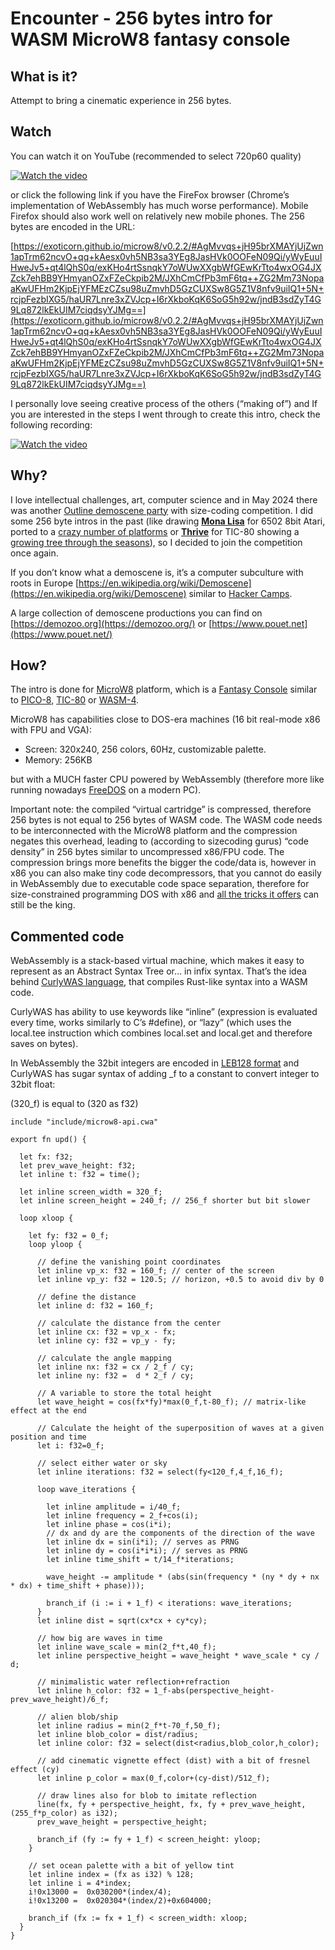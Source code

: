 # Encounter - 256 bytes intro for WASM MicroW8 fantasy console

## What is it?

Attempt to bring a cinematic experience in 256 bytes.

## Watch

You can watch it on YouTube (recommended to select 720p60 quality) 

[![Watch the video](https://img.youtube.com/vi/4QY9WqbS61g/maxresdefault.jpg)](https://www.youtube.com/watch?v=4QY9WqbS61g)

or click the following link if you have the FireFox browser (Chrome’s implementation of WebAssembly has much worse performance). Mobile Firefox should also work well on relatively new mobile phones. The 256 bytes are encoded in the URL:

[https://exoticorn.github.io/microw8/v0.2.2/#AgMvvqs+jH95brXMAYjUjZwn1apTrm62ncvO+qq+kAesx0vh5NB3sa3YEg8JasHVk0OOFeN09Qi/yWyEuuIHweJv5+qt4lQhS0q/exKHo4rtSsnqkY7oWUwXXgbWfGEwKrTto4wxOG4JXZck7ehBB9YHmyanOZxFZeCkpib2M/JXhCmCfPb3mF6tq++ZG2Mm73NopaaKwUFHm2KjpEjYFMEzCZsu98uZmvhD5GzCUXSw8G5Z1V8nfv9uiIQ1+5N+rcjpFezbIXG5/haUR7Lnre3xZVJcp+I6rXkboKqK6SoG5h92w/jndB3sdZyT4G9Lq872lkEkUIM7ciqdsyYJMg==](https://exoticorn.github.io/microw8/v0.2.2/#AgMvvqs+jH95brXMAYjUjZwn1apTrm62ncvO+qq+kAesx0vh5NB3sa3YEg8JasHVk0OOFeN09Qi/yWyEuuIHweJv5+qt4lQhS0q/exKHo4rtSsnqkY7oWUwXXgbWfGEwKrTto4wxOG4JXZck7ehBB9YHmyanOZxFZeCkpib2M/JXhCmCfPb3mF6tq++ZG2Mm73NopaaKwUFHm2KjpEjYFMEzCZsu98uZmvhD5GzCUXSw8G5Z1V8nfv9uiIQ1+5N+rcjpFezbIXG5/haUR7Lnre3xZVJcp+I6rXkboKqK6SoG5h92w/jndB3sdZyT4G9Lq872lkEkUIM7ciqdsyYJMg==) 

I personally love seeing creative process of the others (“making of”) and If you are interested in the steps I went through to create this intro, check the following recording:

[![Watch the video](https://img.youtube.com/vi/X-g7d5NUV2s/mqdefault.jpg)](https://youtu.be/X-g7d5NUV2s)

## Why?

I love intellectual challenges, art, computer science and in May 2024 there was another [Outline demoscene party](https://outlinedemoparty.nl) with size-coding competition. I did some 256 byte intros in the past (like drawing **[Mona Lisa](https://www.pouet.net/prod.php?which=62917)** for 6502 8bit Atari, ported to a [crazy number of platforms](https://codegolf.stackexchange.com/questions/126738/lets-draw-mona-lisa) or **[Thrive](https://www.pouet.net/prod.php?which=91578)** for TIC-80 showing a [growing tree through the seasons](https://youtu.be/qU5EGLvFXd8)), so I decided to join the competition once again.

If you don’t know what a demoscene is, it’s a computer subculture with roots in Europe [https://en.wikipedia.org/wiki/Demoscene](https://en.wikipedia.org/wiki/Demoscene) similar to [Hacker Camps](https://hackaday.com/2022/06/06/outline-2022-everyone-should-go-to-a-demo-party/). 

A large collection of demoscene productions you can find on [https://demozoo.org](https://demozoo.org/) or [https://www.pouet.net](https://www.pouet.net/) 

## How?

The intro is done for [MicroW8](https://exoticorn.github.io/microw8) platform, which is a [Fantasy Console](https://en.wikipedia.org/wiki/Fantasy_video_game_console) similar to [PICO-8](https://www.lexaloffle.com/pico-8.php), [TIC-80](https://tic80.com/) or [WASM-4](https://wasm4.org). 

MicroW8 has capabilities close to DOS-era machines (16 bit real-mode x86 with FPU and VGA):

* Screen: 320x240, 256 colors, 60Hz, customizable palette.
* Memory: 256KB

but with a MUCH faster CPU powered by WebAssembly (therefore more like running nowadays [FreeDOS](https://www.freedos.org) on a modern PC).

Important note: the compiled “virtual cartridge” is compressed, therefore 256 bytes is not equal to 256 bytes of WASM code. The WASM code needs to be interconnected with the MicroW8 platform and the compression negates this overhead, leading to (according to sizecoding gurus) “code density” in 256 bytes similar to uncompressed x86/FPU code. The compression brings more benefits the bigger the code/data is, however in x86 you can also make tiny code decompressors, that you cannot do easily in WebAssembly due to executable code space separation, therefore for size-constrained programming DOS with x86 and [all the tricks it offers](http://www.sizecoding.org/wiki/DOS) can still be the king.

## Commented code

WebAssembly is a stack-based virtual machine, which makes it easy to represent as an Abstract Syntax Tree or… in infix syntax. That’s the idea behind [CurlyWAS language](https://github.com/exoticorn/curlywas), that compiles Rust-like syntax into a WASM code.

CurlyWAS has ability to use keywords like “inline” (expression is evaluated every time, works similarly to C’s #define), or “lazy” (which uses the local.tee instruction which combines local.set and local.get and therefore saves on bytes). 

In WebAssembly the 32bit integers are encoded in [LEB128 format](https://en.wikipedia.org/wiki/LEB128) and CurlyWAS has sugar syntax of adding _f to a constant to convert integer to 32bit float:

(320_f) is equal to (320 as f32)

```
include "include/microw8-api.cwa"

export fn upd() {

  let fx: f32;
  let prev_wave_height: f32;
  let inline t: f32 = time();

  let inline screen_width = 320_f;
  let inline screen_height = 240_f; // 256_f shorter but bit slower

  loop xloop {
  
    let fy: f32 = 0_f;      
    loop yloop {

      // define the vanishing point coordinates
      let inline vp_x: f32 = 160_f; // center of the screen
      let inline vp_y: f32 = 120.5; // horizon, +0.5 to avoid div by 0

      // define the distance
      let inline d: f32 = 160_f; 

      // calculate the distance from the center
      let inline cx: f32 = vp_x - fx; 
      let inline cy: f32 = vp_y - fy; 
    
      // calculate the angle mapping
      let inline nx: f32 = cx / 2_f / cy; 
      let inline ny: f32 =  d * 2_f / cy;
    
      // A variable to store the total height
      let wave_height = cos(fx*fy)*max(0_f,t-80_f); // matrix-like effect at the end
    
      // Calculate the height of the superposition of waves at a given position and time
      let i: f32=0_f;
    
      // select either water or sky
      let inline iterations: f32 = select(fy<120_f,4_f,16_f);
    
      loop wave_iterations {    
      
        let inline amplitude = i/40_f;
        let inline frequency = 2_f+cos(i);
        let inline phase = cos(i*i);
        // dx and dy are the components of the direction of the wave
        let inline dx = sin(i*i); // serves as PRNG
        let inline dy = cos(i*i*i); // serves as PRNG
        let inline time_shift = t/14_f*iterations;
    
        wave_height -= amplitude * (abs(sin(frequency * (ny * dy + nx * dx) + time_shift + phase)));        
    
        branch_if (i := i + 1_f) < iterations: wave_iterations; 
      }
      let inline dist = sqrt(cx*cx + cy*cy);    
      
      // how big are waves in time
      let inline wave_scale = min(2_f*t,40_f);        
      let inline perspective_height = wave_height * wave_scale * cy / d;   
    
      // minimalistic water reflection+refraction
      let inline h_color: f32 = 1_f-abs(perspective_height-prev_wave_height)/6_f;      
    
      // alien blob/ship
      let inline radius = min(2_f*t-70_f,50_f); 
      let inline blob_color = dist/radius;
      let inline color: f32 = select(dist<radius,blob_color,h_color);
      
      // add cinematic vignette effect (dist) with a bit of fresnel effect (cy)
      let inline p_color = max(0_f,color+(cy-dist)/512_f);
    
      // draw lines also for blob to imitate reflection
      line(fx, fy + perspective_height, fx, fy + prev_wave_height, (255_f*p_color) as i32);
      prev_wave_height = perspective_height;
    
      branch_if (fy := fy + 1_f) < screen_height: yloop;
    }   
    
    // set ocean palette with a bit of yellow tint
    let inline index = (fx as i32) % 128;
    let inline i = 4*index;
    i!0x13000 =  0x030200*(index/4);
    i!0x13200 =  0x020304*(index/2)+0x604000;
    
    branch_if (fx := fx + 1_f) < screen_width: xloop;   
  } 
}
```
